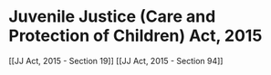 # Juvenile Justice (Care and Protection of Children) Act, 2015

[[JJ Act, 2015 - Section 19]]
[[JJ Act, 2015 - Section 94]]